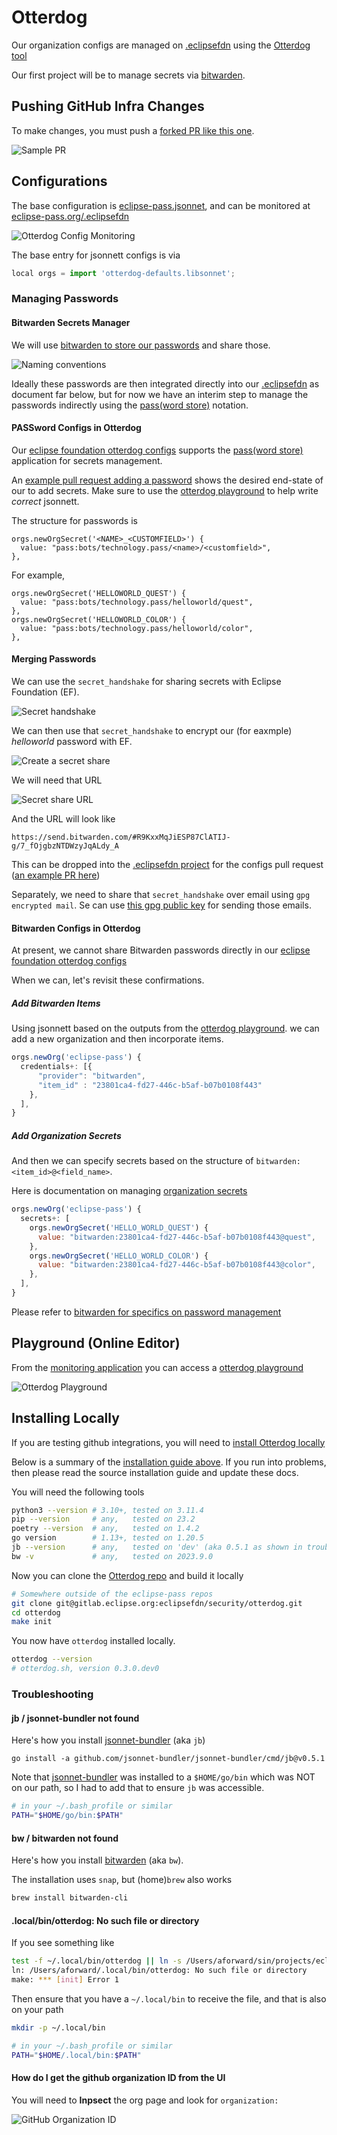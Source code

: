 # Otterdog

Our organization configs are managed on [.eclipsefdn](https://github.com/eclipse-pass/.eclipsefdn)
using the [Otterdog tool](https://gitlab.eclipse.org/eclipsefdn/security/otterdog)

Our first project will be to manage secrets via [bitwarden](/docs/infra/bitwarden.md).

## Pushing GitHub Infra Changes

To make changes, you must push a [forked PR like this one](https://github.com/eclipse-pass/.eclipsefdn/pull/1).

![Sample PR](/docs/assets/otterdog/otterdog_sample_pr.png)


## Configurations

The base configuration is [eclipse-pass.jsonnet](https://github.com/eclipse-pass/.eclipsefdn/blob/main/otterdog/eclipse-pass.jsonnet),
and can be monitored at [eclipse-pass.org/.eclipsefdn](https://eclipse-pass.org/.eclipsefdn/)

![Otterdog Config Monitoring](/docs/assets/otterdog/dashboard.png)

The base entry for jsonnett configs is via

```javascript
local orgs = import 'otterdog-defaults.libsonnet';
```

### Managing Passwords

#### Bitwarden Secrets Manager

We will use
[bitwarden to store our passwords](/docs/infra/bitwarden.md)
and share those.

![Naming conventions](/docs/assets/bitwarden/naming_conventions.png)

Ideally these passwords are then integrated directly into our
[.eclipsefdn](https://github.com/eclipse-pass/.eclipsefdn) as document
far below, but for now we have an interim step to manage the
passwords indirectly using the [pass(word store)](https://www.passwordstore.org)
notation.

#### PASSword Configs in Otterdog

Our
[eclipse foundation otterdog configs](https://gitlab.eclipse.org/eclipsefdn/security/otterdog#bitwarden)
supports the [pass(word store)](https://www.passwordstore.org) application for secrets management.

An [example pull request adding a password](https://github.com/eclipse-pass/.eclipsefdn/pull/1) shows
the desired end-state of our to add secrets.  Make sure to use the
[otterdog playground](http://eclipse-pass.org/.eclipsefdn/playground/)
to help write _correct_ jsonnett.

The structure for passwords is

```jsonnett
orgs.newOrgSecret('<NAME>_<CUSTOMFIELD>') {
  value: "pass:bots/technology.pass/<name>/<customfield>",
},
```

For example,

```jsonnett
orgs.newOrgSecret('HELLOWORLD_QUEST') {
  value: "pass:bots/technology.pass/helloworld/quest",
},
orgs.newOrgSecret('HELLOWORLD_COLOR') {
  value: "pass:bots/technology.pass/helloworld/color",
},
```

#### Merging Passwords

We can use the `secret_handshake` for sharing secrets with Eclipse Foundation (EF).

![Secret handshake](/docs/assets/bitwarden/secret_handshake.png)

We can then use that `secret_handshake` to encrypt our (for eaxmple) _helloworld_ password with EF.

![Create a secret share](/docs/assets/bitwarden/create_secret_share.png)

We will need that URL

![Secret share URL](/docs/assets/bitwarden/secret_share_url.png)

And the URL will look like

```
https://send.bitwarden.com/#R9KxxMqJiESP87ClATIJ-g/7_fOjgbzNTDWzyJqALdy_A
```

This can be dropped into the [.eclipsefdn project](https://github.com/eclipse-pass/.eclipsefdn)
for the configs pull request ([an example PR here](https://github.com/eclipse-pass/.eclipsefdn/pull/1))

Separately, we need to share that `secret_handshake` over email using `gpg encrypted mail`.
Se can use [this gpg public key](https://keyserver.ubuntu.com/pks/lookup?search=thomas.neidhart%40eclipse-foundation.org&fingerprint=on&op=index)
for sending those emails.


#### Bitwarden Configs in Otterdog

At present, we cannot share Bitwarden passwords directly in our
[eclipse foundation otterdog configs](https://gitlab.eclipse.org/eclipsefdn/security/otterdog#bitwarden)

When we can, let's revisit these confirmations.

##### Add Bitwarden Items

Using jsonnett based on the outputs from the
[otterdog playground](http://eclipse-pass.org/.eclipsefdn/playground/).
we can add a new organization and then incorporate items.

```javascript
orgs.newOrg('eclipse-pass') {
  credentials+: [{
      "provider": "bitwarden",
      "item_id" : "23801ca4-fd27-446c-b5af-b07b0108f443"
    },
  ],
}
```

##### Add Organization Secrets

And then we can specify secrets based on the structure of `bitwarden:<item_id>@<field_name>`.

Here is documentation on managing [organization secrets](https://otterdog.readthedocs.io/en/latest/reference/organization/secret/)

```javascript
orgs.newOrg('eclipse-pass') {
  secrets+: [
    orgs.newOrgSecret('HELLO_WORLD_QUEST') {
      value: "bitwarden:23801ca4-fd27-446c-b5af-b07b0108f443@quest",
    },
    orgs.newOrgSecret('HELLO_WORLD_COLOR') {
      value: "bitwarden:23801ca4-fd27-446c-b5af-b07b0108f443@color",
    },
  ],
}
```

Please refer to [bitwarden for specifics on password management](/docs/infra/bitwarden.md)

## Playground (Online Editor)

From the [monitoring application](https://eclipse-pass.org/.eclipsefdn/) you can access a [otterdog playground](http://eclipse-pass.org/.eclipsefdn/playground/)

![Otterdog Playground](/docs/assets/otterdog/playground.png)

## Installing Locally

If you are testing github integrations, you will need to [install Otterdog locally](https://otterdog.readthedocs.io/en/latest/install/)

Below is a summary of the [installation guide above](https://otterdog.readthedocs.io/en/latest/install/).
If you run into problems, then please read the source installation guide and update these docs.

You will need the following tools

```bash
python3 --version # 3.10+, tested on 3.11.4
pip --version     # any,   tested on 23.2
poetry --version  # any,   tested on 1.4.2
go version        # 1.13+, tested on 1.20.5
jb --version      # any,   tested on 'dev' (aka 0.5.1 as shown in troubleshooting below)
bw -v             # any,   tested on 2023.9.0
```

Now you can clone the [Otterdog repo](https://gitlab.eclipse.org/eclipsefdn/security/otterdog/)
and build it locally

```bash
# Somewhere outside of the eclipse-pass repos
git clone git@gitlab.eclipse.org:eclipsefdn/security/otterdog.git
cd otterdog
make init
```

You now have `otterdog` installed locally.

```bash
otterdog --version
# otterdog.sh, version 0.3.0.dev0
```

### Troubleshooting

#### jb / jsonnet-bundler not found

Here's how you install [jsonnet-bundler](https://github.com/jsonnet-bundler/jsonnet-bundler) (aka `jb`)

```
go install -a github.com/jsonnet-bundler/jsonnet-bundler/cmd/jb@v0.5.1
```

Note that [jsonnet-bundler](https://github.com/jsonnet-bundler/jsonnet-bundler) was installed to a `$HOME/go/bin` which was NOT
on our path, so I had to add that to ensure `jb` was accessible.

```bash
# in your ~/.bash_profile or similar
PATH="$HOME/go/bin:$PATH"
```

#### bw / bitwarden not found

Here's how you install [bitwarden](https://github.com/bitwarden/clients) (aka `bw`).

The installation uses `snap`, but (home)`brew` also works

```bash
brew install bitwarden-cli
```

#### .local/bin/otterdog: No such file or directory

If you see something like

```bash
test -f ~/.local/bin/otterdog || ln -s /Users/aforward/sin/projects/eclipse-pass/otterdog/otterdog.sh ~/.local/bin/otterdog
ln: /Users/aforward/.local/bin/otterdog: No such file or directory
make: *** [init] Error 1
```

Then ensure that you have a `~/.local/bin` to receive the file, and that is also on your path

```bash
mkdir -p ~/.local/bin

# in your ~/.bash_profile or similar
PATH="$HOME/.local/bin:$PATH"
```

#### How do I get the github organization ID from the UI

You will need to **Inpsect** the org page and look for `organization:`

![GitHub Organization ID](/docs/assets/github/ui_get_org_id.png)
